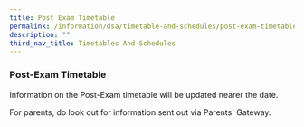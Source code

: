 ```yaml
---
title: Post Exam Timetable
permalink: /information/dsa/timetable-and-schedules/post-exam-timetable/
description: ""
third_nav_title: Timetables And Schedules
---
```



### **Post-Exam Timetable**
Information on the Post-Exam timetable will be updated nearer the date.  
  
For parents, do look out for information sent out via Parents' Gateway.